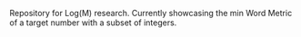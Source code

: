Repository for Log(M) research. Currently showcasing the min Word Metric of a target number with a subset of integers.
